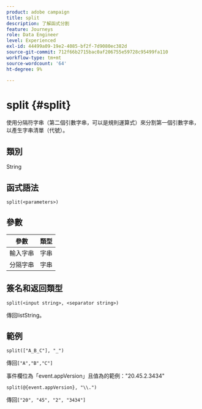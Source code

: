 ```yaml
---
product: adobe campaign
title: split
description: 了解函式分割
feature: Journeys
role: Data Engineer
level: Experienced
exl-id: 44499a09-19e2-4085-bf2f-7d9080ec382d
source-git-commit: 712f66b2715bac0af206755e59728c95499fa110
workflow-type: tm+mt
source-wordcount: '64'
ht-degree: 9%

---
```


# split {#split}

使用分隔符字串（第二個引數字串，可以是規則運算式）來分割第一個引數字串，以產生字串清單（代號）。

## 類別

String

## 函式語法

`split(<parameters>)`

## 參數

| 參數 | 類型 |
|-----------|------------------|
| 輸入字串 | 字串 |
| 分隔字串 | 字串 |

## 簽名和返回類型

`split(<input string>, <separator string>)`

傳回listString。

## 範例

`split(["A_B_C"], "_")`

傳回`["A","B","C"]`

事件欄位為「event.appVersion」且值為的範例：&quot;20.45.2.3434&quot;

`split(@{event.appVersion}, "\\.")`

傳回`["20", "45", "2", "3434"]`
